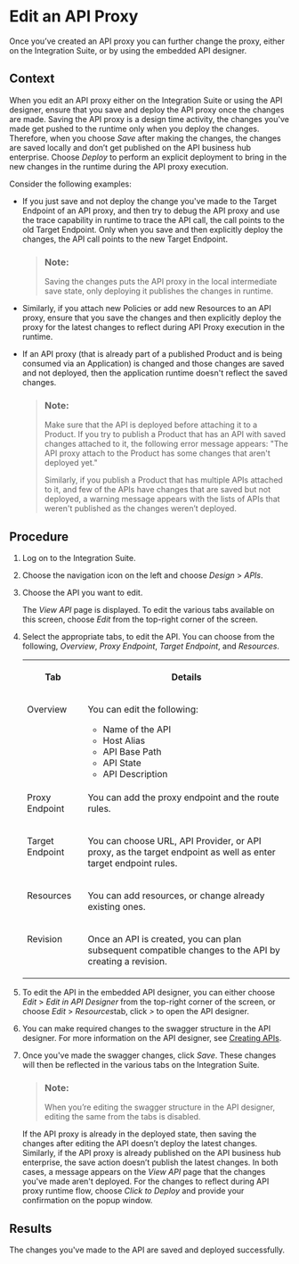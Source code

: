 <!-- loioa64b952578f84161829439c3ee6e967b -->

# Edit an API Proxy

Once you’ve created an API proxy you can further change the proxy, either on the Integration Suite, or by using the embedded API designer.



## Context

When you edit an API proxy either on the Integration Suite or using the API designer, ensure that you save and deploy the API proxy once the changes are made. Saving the API proxy is a design time activity, the changes you've made get pushed to the runtime only when you deploy the changes. Therefore, when you choose *Save* after making the changes, the changes are saved locally and don’t get published on the API business hub enterprise. Choose *Deploy* to perform an explicit deployment to bring in the new changes in the runtime during the API proxy execution.

Consider the following examples:

-   If you just save and not deploy the change you've made to the Target Endpoint of an API proxy, and then try to debug the API proxy and use the trace capability in runtime to trace the API call, the call points to the old Target Endpoint. Only when you save and then explicitly deploy the changes, the API call points to the new Target Endpoint.

    > ### Note:  
    > Saving the changes puts the API proxy in the local intermediate save state, only deploying it publishes the changes in runtime.

-   Similarly, if you attach new Policies or add new Resources to an API proxy, ensure that you save the changes and then explicitly deploy the proxy for the latest changes to reflect during API Proxy execution in the runtime.

-   If an API proxy \(that is already part of a published Product and is being consumed via an Application\) is changed and those changes are saved and not deployed, then the application runtime doesn't reflect the saved changes.

    > ### Note:  
    > Make sure that the API is deployed before attaching it to a Product. If you try to publish a Product that has an API with saved changes attached to it, the following error message appears: "The API proxy attach to the Product has some changes that aren't deployed yet."
    > 
    > Similarly, if you publish a Product that has multiple APIs attached to it, and few of the APIs have changes that are saved but not deployed, a warning message appears with the lists of APIs that weren't published as the changes weren’t deployed.




## Procedure

1.  Log on to the Integration Suite.

2.  Choose the navigation icon on the left and choose *Design* \> *APIs*.

3.  Choose the API you want to edit.

    The *View API* page is displayed. To edit the various tabs available on this screen, choose *Edit* from the top-right corner of the screen.

4.  Select the appropriate tabs, to edit the API. You can choose from the following, *Overview*, *Proxy Endpoint*, *Target Endpoint*, and *Resources*.


    <table>
    <tr>
    <th valign="top">

    Tab


    
    </th>
    <th valign="top">

    Details


    
    </th>
    </tr>
    <tr>
    <td valign="top">
    
    Overview


    
    </td>
    <td valign="top">
    
    You can edit the following:

    -   Name of the API
    -   Host Alias
    -   API Base Path
    -   API State
    -   API Description


    
    </td>
    </tr>
    <tr>
    <td valign="top">
    
    Proxy Endpoint


    
    </td>
    <td valign="top">
    
    You can add the proxy endpoint and the route rules.


    
    </td>
    </tr>
    <tr>
    <td valign="top">
    
    Target Endpoint


    
    </td>
    <td valign="top">
    
    You can choose URL, API Provider, or API proxy, as the target endpoint as well as enter target endpoint rules.


    
    </td>
    </tr>
    <tr>
    <td valign="top">
    
    Resources


    
    </td>
    <td valign="top">
    
    You can add resources, or change already existing ones.


    
    </td>
    </tr>
    <tr>
    <td valign="top">
    
    Revision


    
    </td>
    <td valign="top">
    
    Once an API is created, you can plan subsequent compatible changes to the API by creating a revision.


    
    </td>
    </tr>
    </table>
    
5.  To edit the API in the embedded API designer, you can either choose *Edit* \> *Edit in API Designer* from the top-right corner of the screen, or choose *Edit* \> *Resources*tab, click *\>* to open the API designer.

6.  You can make required changes to the swagger structure in the API designer. For more information on the API designer, see [Creating APIs](creating-apis-51f3ca1.md).

7.  Once you've made the swagger changes, click *Save*. These changes will then be reflected in the various tabs on the Integration Suite.

    > ### Note:  
    > When you’re editing the swagger structure in the API designer, editing the same from the tabs is disabled.

    If the API proxy is already in the deployed state, then saving the changes after editing the API doesn’t deploy the latest changes. Similarly, if the API proxy is already published on the API business hub enterprise, the save action doesn’t publish the latest changes. In both cases, a message appears on the *View API* page that the changes you've made aren't deployed. For the changes to reflect during API proxy runtime flow, choose *Click to Deploy* and provide your confirmation on the popup window.




<a name="loioa64b952578f84161829439c3ee6e967b__result_nll_gkb_2qb"/>

## Results

The changes you've made to the API are saved and deployed successfully.

